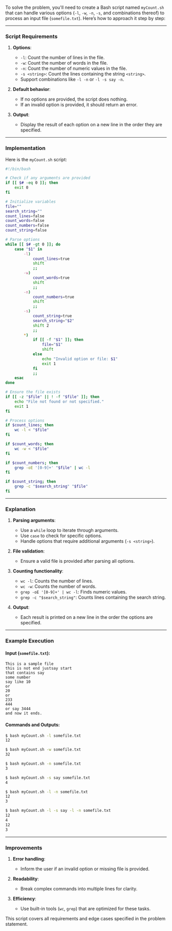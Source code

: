 To solve the problem, you'll need to create a Bash script named `myCount.sh` that can handle various options (`-l`, `-w`, `-n`, `-s`, and combinations thereof) to process an input file (`somefile.txt`). Here’s how to approach it step by step:

---

### Script Requirements

1. **Options**:
   - `-l`: Count the number of lines in the file.
   - `-w`: Count the number of words in the file.
   - `-n`: Count the number of numeric values in the file.
   - `-s <string>`: Count the lines containing the string `<string>`.
   - Support combinations like `-l -n` or `-l -s say -n`.

2. **Default behavior**:
   - If no options are provided, the script does nothing.
   - If an invalid option is provided, it should return an error.

3. **Output**:
   - Display the result of each option on a new line in the order they are specified.

---

### Implementation

Here is the `myCount.sh` script:

```bash
#!/bin/bash

# Check if any arguments are provided
if [[ $# -eq 0 ]]; then
    exit 0
fi

# Initialize variables
file=""
search_string=""
count_lines=false
count_words=false
count_numbers=false
count_string=false

# Parse options
while [[ $# -gt 0 ]]; do
    case "$1" in
        -l)
            count_lines=true
            shift
            ;;
        -w)
            count_words=true
            shift
            ;;
        -n)
            count_numbers=true
            shift
            ;;
        -s)
            count_string=true
            search_string="$2"
            shift 2
            ;;
        *)
            if [[ -f "$1" ]]; then
                file="$1"
                shift
            else
                echo "Invalid option or file: $1"
                exit 1
            fi
            ;;
    esac
done

# Ensure the file exists
if [[ -z "$file" || ! -f "$file" ]]; then
    echo "File not found or not specified."
    exit 1
fi

# Process options
if $count_lines; then
    wc -l < "$file"
fi

if $count_words; then
    wc -w < "$file"
fi

if $count_numbers; then
    grep -oE '[0-9]+' "$file" | wc -l
fi

if $count_string; then
    grep -c "$search_string" "$file"
fi
```

---

### Explanation

1. **Parsing arguments**:
   - Use a `while` loop to iterate through arguments.
   - Use `case` to check for specific options.
   - Handle options that require additional arguments (`-s <string>`).

2. **File validation**:
   - Ensure a valid file is provided after parsing all options.

3. **Counting functionality**:
   - `wc -l`: Counts the number of lines.
   - `wc -w`: Counts the number of words.
   - `grep -oE '[0-9]+' | wc -l`: Finds numeric values.
   - `grep -c "$search_string"`: Counts lines containing the search string.

4. **Output**:
   - Each result is printed on a new line in the order the options are specified.

---

### Example Execution

#### Input (`somefile.txt`):
```text
This is a sample file
this is not end justsay start
that contains say
some number
say like 10
or
20
or
233
444
or say 3444
and now it ends.
```

#### Commands and Outputs:
```bash
$ bash myCount.sh -l somefile.txt
12

$ bash myCount.sh -w somefile.txt
32

$ bash myCount.sh -n somefile.txt
3

$ bash myCount.sh -s say somefile.txt
4

$ bash myCount.sh -l -n somefile.txt
12
3

$ bash myCount.sh -l -s say -l -n somefile.txt
12
4
12
3
```

---

### Improvements

1. **Error handling**:
   - Inform the user if an invalid option or missing file is provided.

2. **Readability**:
   - Break complex commands into multiple lines for clarity.

3. **Efficiency**:
   - Use built-in tools (`wc`, `grep`) that are optimized for these tasks.

This script covers all requirements and edge cases specified in the problem statement.
